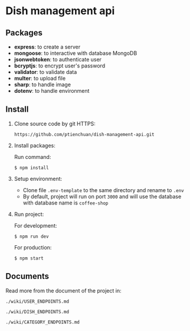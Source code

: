 # Dish management api

## Packages
- **express**: to create a server
- **mongoose**: to interactive with database MongoDB
- **jsonwebtoken**: to authenticate user
- **bcryptjs**: to encrypt user's password
- **validator**: to validate data
- **multer**: to upload file
- **sharp**: to handle image
- **dotenv**: to handle environment

## Install
1. Clone source code by git HTTPS:

	`https://github.com/ptienchuan/dish-management-api.git`

2. Install packages:

	Run command:

	`$ npm install`

3. Setup environment:

	- Clone file `.env-template` to the same directory and rename to `.env`
	- By default, project will run on port `3000` and will use the database with database name is `coffee-shop`

4. Run project:

	For development:

	`$ npm run dev`

	For production:

	`$ npm start`

## Documents

Read more from the document of the project in:

`./wiki/USER_ENDPOINTS.md`

`./wiki/DISH_ENDPOINTS.md`

`./wiki/CATEGORY_ENDPOINTS.md`
